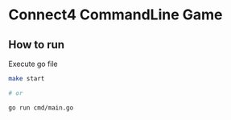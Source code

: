 # Connect4 CommandLine Game

## How to run

Execute go file

```bash
make start

# or

go run cmd/main.go
```
